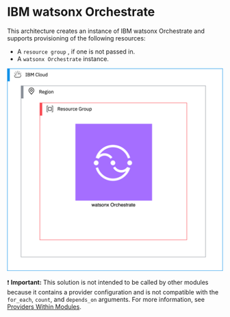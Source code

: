 # IBM watsonx Orchestrate

This architecture creates an instance of IBM watsonx Orchestrate and supports provisioning of the following resources:

- A `resource group` , if one is not passed in.
- A `watsonx Orchestrate` instance.

![watsonx-orchestrate-deployable-architecture](../../reference-architecture/deployable-architecture-watsonx-orchestrate.svg)

:exclamation: **Important:** This solution is not intended to be called by other modules because it contains a provider configuration and is not compatible with the `for_each`, `count`, and `depends_on` arguments. For more information, see [Providers Within Modules](https://developer.hashicorp.com/terraform/language/modules/develop/providers).
